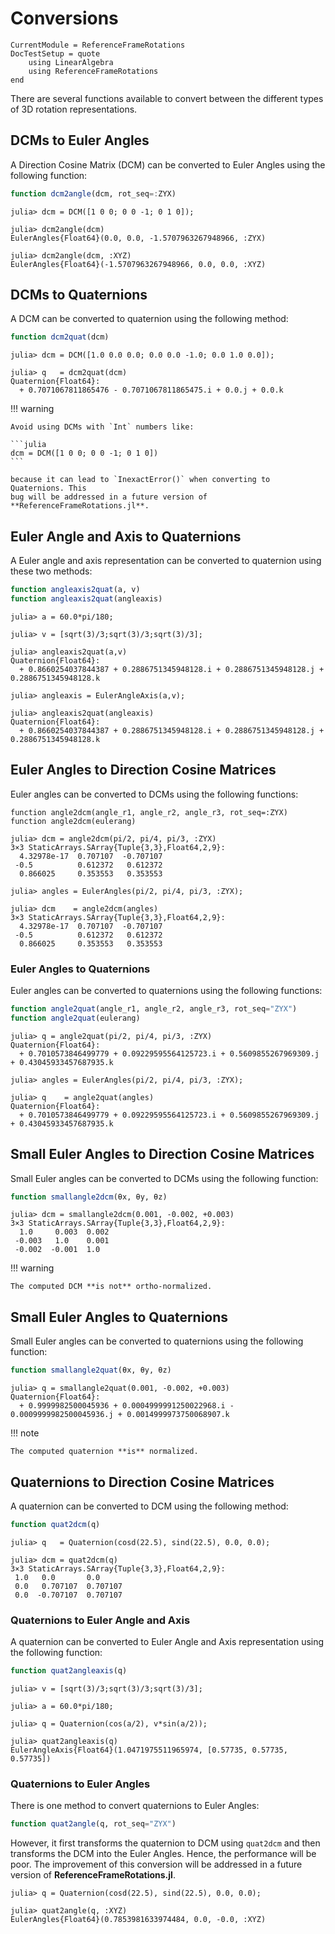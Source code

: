 Conversions
===========

```@meta
CurrentModule = ReferenceFrameRotations
DocTestSetup = quote
    using LinearAlgebra
    using ReferenceFrameRotations
end
```

There are several functions available to convert between the different types of
3D rotation representations.

## DCMs to Euler Angles

A Direction Cosine Matrix (DCM) can be converted to Euler Angles using the
following function:

```julia
function dcm2angle(dcm, rot_seq=:ZYX)
```

```jldoctest
julia> dcm = DCM([1 0 0; 0 0 -1; 0 1 0]);

julia> dcm2angle(dcm)
EulerAngles{Float64}(0.0, 0.0, -1.5707963267948966, :ZYX)

julia> dcm2angle(dcm, :XYZ)
EulerAngles{Float64}(-1.5707963267948966, 0.0, 0.0, :XYZ)
```

## DCMs to Quaternions

A DCM can be converted to quaternion using the following method:

```julia
function dcm2quat(dcm)
```

```jldoctest
julia> dcm = DCM([1.0 0.0 0.0; 0.0 0.0 -1.0; 0.0 1.0 0.0]);

julia> q   = dcm2quat(dcm)
Quaternion{Float64}:
  + 0.7071067811865476 - 0.7071067811865475.i + 0.0.j + 0.0.k
```

!!! warning

    Avoid using DCMs with `Int` numbers like:

    ```julia
    dcm = DCM([1 0 0; 0 0 -1; 0 1 0])
    ```

    because it can lead to `InexactError()` when converting to Quaternions. This
    bug will be addressed in a future version of **ReferenceFrameRotations.jl**.

## Euler Angle and Axis to Quaternions

A Euler angle and axis representation can be converted to quaternion using these
two methods:

```julia
function angleaxis2quat(a, v)
function angleaxis2quat(angleaxis)
```

```jldoctest
julia> a = 60.0*pi/180;

julia> v = [sqrt(3)/3;sqrt(3)/3;sqrt(3)/3];

julia> angleaxis2quat(a,v)
Quaternion{Float64}:
  + 0.8660254037844387 + 0.2886751345948128.i + 0.2886751345948128.j + 0.2886751345948128.k

julia> angleaxis = EulerAngleAxis(a,v);

julia> angleaxis2quat(angleaxis)
Quaternion{Float64}:
  + 0.8660254037844387 + 0.2886751345948128.i + 0.2886751345948128.j + 0.2886751345948128.k
```

## Euler Angles to Direction Cosine Matrices

Euler angles can be converted to DCMs using the following functions:

```
function angle2dcm(angle_r1, angle_r2, angle_r3, rot_seq=:ZYX)
function angle2dcm(eulerang)
```

```jldoctest
julia> dcm = angle2dcm(pi/2, pi/4, pi/3, :ZYX)
3×3 StaticArrays.SArray{Tuple{3,3},Float64,2,9}:
  4.32978e-17  0.707107  -0.707107
 -0.5          0.612372   0.612372
  0.866025     0.353553   0.353553

julia> angles = EulerAngles(pi/2, pi/4, pi/3, :ZYX);

julia> dcm    = angle2dcm(angles)
3×3 StaticArrays.SArray{Tuple{3,3},Float64,2,9}:
  4.32978e-17  0.707107  -0.707107
 -0.5          0.612372   0.612372
  0.866025     0.353553   0.353553
```

### Euler Angles to Quaternions

Euler angles can be converted to quaternions using the following functions:

```julia
function angle2quat(angle_r1, angle_r2, angle_r3, rot_seq="ZYX")
function angle2quat(eulerang)
```

```jldoctest
julia> q = angle2quat(pi/2, pi/4, pi/3, :ZYX)
Quaternion{Float64}:
  + 0.7010573846499779 + 0.09229595564125723.i + 0.5609855267969309.j + 0.43045933457687935.k

julia> angles = EulerAngles(pi/2, pi/4, pi/3, :ZYX);

julia> q    = angle2quat(angles)
Quaternion{Float64}:
  + 0.7010573846499779 + 0.09229595564125723.i + 0.5609855267969309.j + 0.43045933457687935.k
```

## Small Euler Angles to Direction Cosine Matrices

Small Euler angles can be converted to DCMs using the following function:

```julia
function smallangle2dcm(θx, θy, θz)
```

```jldoctest
julia> dcm = smallangle2dcm(0.001, -0.002, +0.003)
3×3 StaticArrays.SArray{Tuple{3,3},Float64,2,9}:
  1.0     0.003  0.002
 -0.003   1.0    0.001
 -0.002  -0.001  1.0
```

!!! warning

    The computed DCM **is not** ortho-normalized.

## Small Euler Angles to Quaternions

Small Euler angles can be converted to quaternions using the following function:

```julia
function smallangle2quat(θx, θy, θz)
```

```jldoctest
julia> q = smallangle2quat(0.001, -0.002, +0.003)
Quaternion{Float64}:
  + 0.9999982500045936 + 0.0004999991250022968.i - 0.0009999982500045936.j + 0.0014999973750068907.k
```

!!! note

    The computed quaternion **is** normalized.

## Quaternions to Direction Cosine Matrices

A quaternion can be converted to DCM using the following method:

```julia
function quat2dcm(q)
```

```jldoctest
julia> q   = Quaternion(cosd(22.5), sind(22.5), 0.0, 0.0);

julia> dcm = quat2dcm(q)
3×3 StaticArrays.SArray{Tuple{3,3},Float64,2,9}:
 1.0   0.0       0.0
 0.0   0.707107  0.707107
 0.0  -0.707107  0.707107
```

### Quaternions to Euler Angle and Axis

A quaternion can be converted to Euler Angle and Axis representation using the
following function:

```julia
function quat2angleaxis(q)
```

```jldoctest
julia> v = [sqrt(3)/3;sqrt(3)/3;sqrt(3)/3];

julia> a = 60.0*pi/180;

julia> q = Quaternion(cos(a/2), v*sin(a/2));

julia> quat2angleaxis(q)
EulerAngleAxis{Float64}(1.0471975511965974, [0.57735, 0.57735, 0.57735])
```

### Quaternions to Euler Angles

There is one method to convert quaternions to Euler Angles:

```julia
function quat2angle(q, rot_seq="ZYX")
```

However, it first transforms the quaternion to DCM using `quat2dcm` and then
transforms the DCM into the Euler Angles. Hence, the performance will be poor.
The improvement of this conversion will be addressed in a future version of
**ReferenceFrameRotations.jl**.

```jldoctest
julia> q = Quaternion(cosd(22.5), sind(22.5), 0.0, 0.0);

julia> quat2angle(q, :XYZ)
EulerAngles{Float64}(0.7853981633974484, 0.0, -0.0, :XYZ)
```
